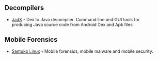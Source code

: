 


## Decompilers
- [JadX](https://github.com/skylot/jadx) - Dex to Java decompiler. Command line and GUI tools for producing Java source code from Android Dex and Apk files

## Mobile Forensics
- [Santuko Linux](https://santoku-linux.com) - Mobile forensics, mobile malware and mobile security.

